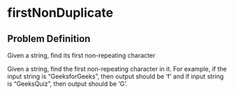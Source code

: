 # firstNonDuplicate

## Problem Definition
Given a string, find its first non-repeating character

Given a string, find the first non-repeating character in it. For example, if the input string is “GeeksforGeeks”, then output should be ‘f’ and if input string is “GeeksQuiz”, then output should be ‘G’.
